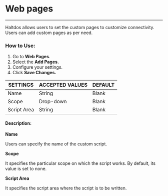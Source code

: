 # Web pages

---

Haltdos allows users to set the custom pages to customize connectivity. Users can add custom pages as per need.

<!-- ![webpages]() -->

### How to Use:

1. Go to **Web Pages**.
2. Select the **Add Pages.**
3. Configure your settings. 
4. Click **Save Changes.**

| SETTINGS    | ACCEPTED VALUES | DEFAULT |
|-------------|-----------------|---------|
| Name        | String          | Blank   |
| Scope       | Drop-down       | Blank   |
| Script Area | String          | Blank   |

#### Description:

**Name**

Users can specify the name of the custom script.

**Scope**

It specifies the particular scope on which the script works. By default, its value is set to none.

**Script Area**

It specifies the script area where the script is to be written.
